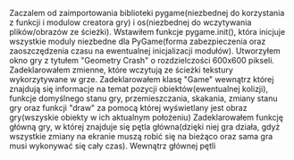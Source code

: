Zaczalem od zaimportowania biblioteki pygame(niezbednej do korzystania z funkcji i modulow creatora gry) i os(niezbednej do wczytywania plików/obrazów ze ścieżki).
Wstawiłem funkcje pygame.init(), która inicjuje wszystkie moduly niezbedne dla PyGame(forma zabezpieczenia oraz zaoszczędzenia czasu na ewentualnej inicjalizacji modułów).
Utworzyłem okno gry z tytułem "Geometry Crash" o rozdzielczości 600x600 pikseli.
Zadeklarowałem zmienne, które wczytują ze ścieżki tekstury wykorzytywane w grze.
Zadeklarowałem klasę "Game" wewnątrz której znajdują się informacje na temat pozycji obiektów(ewentualnej kolizji), funkcje domyślnego stanu gry, przemieszczania, skakania, zmiany stanu gry oraz funkcji "draw" za pomocą której wyświetlany jest obraz gry(wszyskie obiekty w ich aktualnym położeniu)
Zadeklarowałem funkcję główną gry, w której znajduje się pętla główna(dzięki niej gra działa, gdyż wszystkie zmiany na ekranie muszą robić się na bieżąco oraz sama gra musi wykonywać się cały czas).
Wewnątrz głównej pętli 
